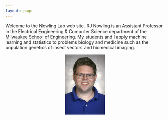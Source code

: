 ```yaml
---
layout: page
---
```

Welcome to the Nowling Lab web site.  RJ Nowling is an Assistant Professor in the Electrical Engineering & Computer Science department of the [Milwaukee School of Engineering](https://www.msoe.edu).  My students and I apply machine learning and statistics to problems biology and medicine such as the population genetics of insect vectors and biomedical imaging.

<center><img src="/images/photos/nowling.jpg" width="25%" height="25%" /></center>
